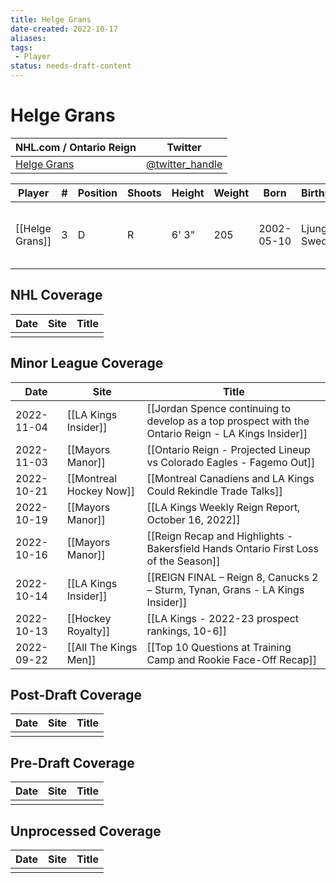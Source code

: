 ```yaml
---
title: Helge Grans
date-created: 2022-10-17
aliases: 
tags:
 - Player
status: needs-draft-content
---
```


# Helge Grans

| NHL.com / Ontario Reign | Twitter                                 |
| ----------------------- | --------------------------------------- |
| [Helge Grans]()           | [@twitter_handle](https://twitter.com/) | 

| Player | \#  | Position | Shoots | Height | Weight | Born | Birthplace | Draft |
| ------ | --- | -------- | ------ | ------ | ------ | ---- | ---------- | ----- |
| [[Helge Grans]] | 3 | D | R | 6' 3" | 205 | 2002-05-10 | Ljungby, Sweden | LAK 2nd RD, 2020 (35th)



## NHL  Coverage
| Date | Site | Title |
| ---- | ---- | ----- |
|      |      |       |



## Minor League Coverage
| Date       | Site                    | Title                                                                                               |
| ---------- | ----------------------- | --------------------------------------------------------------------------------------------------- |
| 2022-11-04 | [[LA Kings Insider]]    | [[Jordan Spence continuing to develop as a top prospect with the Ontario Reign - LA Kings Insider]] |
| 2022-11-03 | [[Mayors Manor]]        | [[Ontario Reign - Projected Lineup vs Colorado Eagles - Fagemo Out]]                                |
| 2022-10-21 | [[Montreal Hockey Now]] | [[Montreal Canadiens and LA Kings Could Rekindle Trade Talks]]                                      |
| 2022-10-19 | [[Mayors Manor]]        | [[LA Kings Weekly Reign Report, October 16, 2022]]                                                  |
| 2022-10-16 | [[Mayors Manor]]        | [[Reign Recap and Highlights - Bakersfield Hands Ontario First Loss of the Season]]                 |
| 2022-10-14 | [[LA Kings Insider]]    | [[REIGN FINAL – Reign 8, Canucks 2 – Sturm, Tynan, Grans - LA Kings Insider]]                       |
| 2022-10-13 | [[Hockey Royalty]]      | [[LA Kings - 2022-23 prospect rankings, 10-6]]                                                      |
| 2022-09-22 | [[All The Kings Men]]   | [[Top 10 Questions at Training Camp and Rookie Face-Off Recap]]                                     |



## Post-Draft Coverage
| Date | Site | Title |
| ---- | ---- | ----- |
|      |      |       |



## Pre-Draft Coverage
| Date | Site | Title |
| ---- | ---- | ----- |
|      |      |       |


## Unprocessed Coverage
| Date | Site | Title |
| ---- | ---- | ----- |
|      |      |       |
